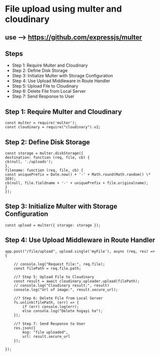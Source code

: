# File upload using multer and cloudinary

## use --> https://github.com/expressjs/multer

## Steps

- Step 1: Require Multer and Cloudinary
- Step 2: Define Disk Storage
- Step 3: Initialize Multer with Storage Configuration
- Step 4: Use Upload Middleware in Route Handler
- Step 5: Upload File to Cloudinary
- Step 6: Delete File from Local Server
- Step 7: Send Response to User

## Step 1: Require Multer and Cloudinary

```
const multer = require('multer');
const cloudinary = require("cloudinary").v2;
```
## Step 2: Define Disk Storage

```
const storage = multer.diskStorage({
destination: function (req, file, cb) {
cb(null, './uploads');
},
filename: function (req, file, cb) {
const uniquePrefix = Date.now() + '-' + Math.round(Math.random() \* 1E9);
cb(null, file.fieldname + '-' + uniquePrefix + file.originalname);
}
});
```
## Step 3: Initialize Multer with Storage Configuration

```
const upload = multer({ storage: storage });
```

## Step 4: Use Upload Middleware in Route Handler

```
app.post("/file/upload", upload.single('myFile'), async (req, res) => {

    // console.log("Request file:", req.file);
    const filePath = req.file.path;

    //? Step 5: Upload File to Cloudinary
    const result = await cloudinary.uploader.upload(filePath);
    // console.log("Cloudinary result:", result)
    console.log("Url of image:", result.secure_url);

    //? Step 6: Delete File from Local Server
    fs.unlink(filePath, (err) => {
        if (err) console.log(err);
        else console.log("Delete hogayi ha");
    });

    //? Step 7: Send Response to User
    res.json({
        msg: "file uploaded",
        url: result.secure_url
    });

});
```

